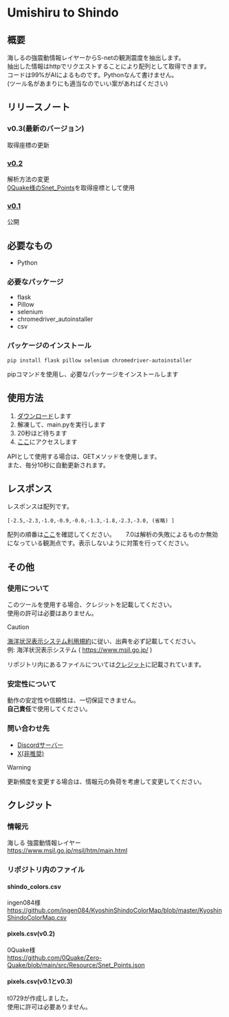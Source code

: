 # Umishiru to Shindo
## 概要
海しるの強震動情報レイヤーからS-netの観測震度を抽出します。  
抽出した情報はhttpでリクエストすることにより配列として取得できます。  
コードは99%がAIによるものです。Pythonなんて書けません。  
(ツール名があまりにも適当なのでいい案があればください)
## リリースノート
### v0.3(最新のバージョン)
取得座標の更新
### [v0.2](https://github.com/t0729/umishiru-snet-shindo/tree/4c5e7799dc045601b93b20a7061100df251b765f)
解析方法の変更  
[0Quake様のSnet_Points](https://github.com/0Quake/Zero-Quake/blob/main/src/Resource/Snet_Points.json)を取得座標として使用
### [v0.1](https://github.com/t0729/umishiru-snet-shindo/tree/c01c4ba50242311ca269c08ffd168a8b4d561031)
公開
## 必要なもの
- Python
### 必要なパッケージ
- flask
- Pillow
- selenium
- chromedriver_autoinstaller
- csv
### パッケージのインストール
```
pip install flask pillow selenium chromedriver-autoinstaller
```
pipコマンドを使用し、必要なパッケージをインストールします  
## 使用方法
1. [ダウンロード](https://github.com/t0729/umishiru-snet-shindo/archive/refs/heads/main.zip)します
2. 解凍して、main.pyを実行します
3. 20秒ほど待ちます
4. [ここ](http://127.0.0.1:5000/shindo)にアクセスします  

APIとして使用する場合は、GETメソッドを使用します。  
また、毎分10秒に自動更新されます。
## レスポンス
レスポンスは配列です。  
```
[-2.5,-2.3,-1.0,-0.9,-0.6,-1.3,-1.8,-2.3,-3.0, (省略) ]
```
配列の順番は[ここ](https://github.com/t0729/umishiru-snet-shindo/blob/main/pixels.csv)を確認してください。　　
7.0は解析の失敗によるものか無効になっている観測点です。表示しないように対策を行ってください。
## その他
### 使用について
このツールを使用する場合、クレジットを記載してください。  
使用の許可は必要はありません。  
>[!CAUTION]
>[海洋状況表示システム利用規約](https://www.msil.go.jp/msil/Data/kiyaku_ja.pdf)に従い、出典を必ず記載してください。  
>例: 海洋状況表示システム ( https://www.msil.go.jp/ )

リポジトリ内にあるファイルについては[クレジット](https://github.com/t0729/umishiru-snet-shindo/edit/main/README.md#%E3%82%AF%E3%83%AC%E3%82%B8%E3%83%83%E3%83%88)に記載されています。
### 安定性について
動作の安定性や信頼性は、一切保証できません。  
**自己責任**で使用してください。  
### 問い合わせ先
- [Discordサーバー](https://discord.gg/R6QeB53AdK)
- [X(非推奨)](https://x.com/cat_t0729)
>[!WARNING]
>更新頻度を変更する場合は、情報元の負荷を考慮して変更してください。
## クレジット
### 情報元
海しる 強震動情報レイヤー  
https://www.msil.go.jp/msil/htm/main.html
### リポジトリ内のファイル
#### shindo_colors.csv
ingen084様  
https://github.com/ingen084/KyoshinShindoColorMap/blob/master/KyoshinShindoColorMap.csv
#### pixels.csv(v0.2)
0Quake様  
https://github.com/0Quake/Zero-Quake/blob/main/src/Resource/Snet_Points.json
#### pixels.csv(v0.1とv0.3)
t0729が作成しました。  
使用に許可は必要ありません。
